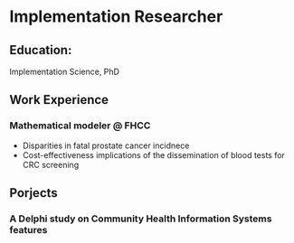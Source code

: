 # Implementation Researcher

## Education:
Implementation Science, PhD

## Work Experience
### Mathematical modeler @ FHCC
- Disparities in fatal prostate cancer incidnece
- Cost-effectiveness implications of the dissemination of blood tests for CRC screening

## Porjects
### A Delphi study on Community Health Information Systems features
